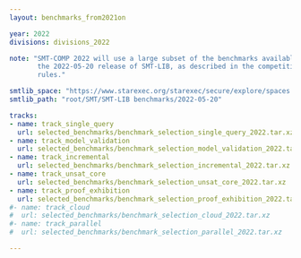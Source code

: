 ```yaml
---
layout: benchmarks_from2021on

year: 2022
divisions: divisions_2022

note: "SMT-COMP 2022 will use a large subset of the benchmarks available within
       the 2022-05-20 release of SMT-LIB, as described in the competition
       rules."

smtlib_space: "https://www.starexec.org/starexec/secure/explore/spaces.jsp?id=521765"
smtlib_path: "root/SMT/SMT-LIB benchmarks/2022-05-20"

tracks:
- name: track_single_query
  url: selected_benchmarks/benchmark_selection_single_query_2022.tar.xz
- name: track_model_validation
  url: selected_benchmarks/benchmark_selection_model_validation_2022.tar.xz
- name: track_incremental
  url: selected_benchmarks/benchmark_selection_incremental_2022.tar.xz
- name: track_unsat_core
  url: selected_benchmarks/benchmark_selection_unsat_core_2022.tar.xz
- name: track_proof_exhibition
  url: selected_benchmarks/benchmark_selection_proof_exhibition_2022.tar.xz
#- name: track_cloud
#  url: selected_benchmarks/benchmark_selection_cloud_2022.tar.xz
#- name: track_parallel
#  url: selected_benchmarks/benchmark_selection_parallel_2022.tar.xz

---
```

